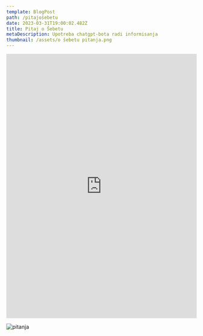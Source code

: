 ```yaml
---
template: BlogPost
path: /pitajošebetu
date: 2023-03-31T19:00:02.482Z
title: Pitaj o Šebetu
metaDescription: Upotreba chatgpt-bota radi informisanja
thumbnail: /assets/o šebetu pitanja.png
---
```

<iframe src="https://www.chatbase.co/chatbot-iframe/o--ebetu-docx-3oy2o9lj1" width="100%" height="700" frameborder="0" ></iframe>

![pitanja](/assets/livechat.jpeg "Postavi pitanje")
